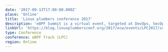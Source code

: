 ```yaml
---
date: '2017-09-13T17:00:00.000Z'
place: 'Online'
title: 'Linux plumbers conference 2017'
description: 'eBPF Summit is a virtual event, targeted at DevOps, SecOps, platform architects, security engineers, and developers. Register to save the date and stay updated on event information'
linkUrl: 'https://blog.linuxplumbersconf.org/2017/ocw/events/LPC2017/schedule.html#day_2017_09_15'
type: Conference
conference: eBPF Track (LPC)
region: Online
---
```


